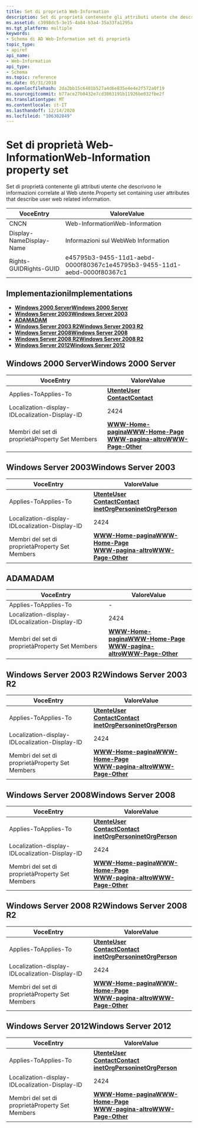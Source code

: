 ```yaml
---
title: Set di proprietà Web-Information
description: Set di proprietà contenente gli attributi utente che descrivono le informazioni correlate al Web utente.
ms.assetid: c3998dc5-3e15-4a84-b3a4-35a33fa1295a
ms.tgt_platform: multiple
keywords:
- Schema di AD Web-Information set di proprietà
topic_type:
- apiref
api_name:
- Web-Information
api_type:
- Schema
ms.topic: reference
ms.date: 05/31/2018
ms.openlocfilehash: 2da2bb15c6401b527a4d6e835e4e4e2f572a0f19
ms.sourcegitcommit: b77ace27b0432e7cd3863191b11926be032fbe2f
ms.translationtype: MT
ms.contentlocale: it-IT
ms.lasthandoff: 12/14/2020
ms.locfileid: "106302849"
---
```

# <a name="web-information-property-set"></a><span data-ttu-id="265d8-104">Set di proprietà Web-Information</span><span class="sxs-lookup"><span data-stu-id="265d8-104">Web-Information property set</span></span>

<span data-ttu-id="265d8-105">Set di proprietà contenente gli attributi utente che descrivono le informazioni correlate al Web utente.</span><span class="sxs-lookup"><span data-stu-id="265d8-105">Property set containing user attributes that describe user web related information.</span></span>



| <span data-ttu-id="265d8-106">Voce</span><span class="sxs-lookup"><span data-stu-id="265d8-106">Entry</span></span> | <span data-ttu-id="265d8-107">Valore</span><span class="sxs-lookup"><span data-stu-id="265d8-107">Value</span></span> |
|--------------|--------------------------------------|
| <span data-ttu-id="265d8-108">CN</span><span class="sxs-lookup"><span data-stu-id="265d8-108">CN</span></span>           | <span data-ttu-id="265d8-109">Web-Information</span><span class="sxs-lookup"><span data-stu-id="265d8-109">Web-Information</span></span>                      |
| <span data-ttu-id="265d8-110">Display-Name</span><span class="sxs-lookup"><span data-stu-id="265d8-110">Display-Name</span></span> | <span data-ttu-id="265d8-111">Informazioni sul Web</span><span class="sxs-lookup"><span data-stu-id="265d8-111">Web Information</span></span>                      |
| <span data-ttu-id="265d8-112">Rights-GUID</span><span class="sxs-lookup"><span data-stu-id="265d8-112">Rights-GUID</span></span>  | <span data-ttu-id="265d8-113">e45795b3-9455-11d1-aebd-0000f80367c1</span><span class="sxs-lookup"><span data-stu-id="265d8-113">e45795b3-9455-11d1-aebd-0000f80367c1</span></span> |



## <a name="implementations"></a><span data-ttu-id="265d8-114">Implementazioni</span><span class="sxs-lookup"><span data-stu-id="265d8-114">Implementations</span></span>

-   [<span data-ttu-id="265d8-115">**Windows 2000 Server**</span><span class="sxs-lookup"><span data-stu-id="265d8-115">**Windows 2000 Server**</span></span>](#windows-2000-server)
-   [<span data-ttu-id="265d8-116">**Windows Server 2003**</span><span class="sxs-lookup"><span data-stu-id="265d8-116">**Windows Server 2003**</span></span>](#windows-server-2003)
-   [<span data-ttu-id="265d8-117">**ADAM**</span><span class="sxs-lookup"><span data-stu-id="265d8-117">**ADAM**</span></span>](#adam)
-   [<span data-ttu-id="265d8-118">**Windows Server 2003 R2**</span><span class="sxs-lookup"><span data-stu-id="265d8-118">**Windows Server 2003 R2**</span></span>](#windows-server-2003-r2)
-   [<span data-ttu-id="265d8-119">**Windows Server 2008**</span><span class="sxs-lookup"><span data-stu-id="265d8-119">**Windows Server 2008**</span></span>](#windows-server-2008)
-   [<span data-ttu-id="265d8-120">**Windows Server 2008 R2**</span><span class="sxs-lookup"><span data-stu-id="265d8-120">**Windows Server 2008 R2**</span></span>](#windows-server-2008-r2)
-   [<span data-ttu-id="265d8-121">**Windows Server 2012**</span><span class="sxs-lookup"><span data-stu-id="265d8-121">**Windows Server 2012**</span></span>](#windows-server-2012)

## <a name="windows-2000-server"></a><span data-ttu-id="265d8-122">Windows 2000 Server</span><span class="sxs-lookup"><span data-stu-id="265d8-122">Windows 2000 Server</span></span>



| <span data-ttu-id="265d8-123">Voce</span><span class="sxs-lookup"><span data-stu-id="265d8-123">Entry</span></span> | <span data-ttu-id="265d8-124">Valore</span><span class="sxs-lookup"><span data-stu-id="265d8-124">Value</span></span> |
|-------------------------|----------------------------------------------------------------------------------------------|
| <span data-ttu-id="265d8-125">Applies-To</span><span class="sxs-lookup"><span data-stu-id="265d8-125">Applies-To</span></span>              | [<span data-ttu-id="265d8-126">**Utente**</span><span class="sxs-lookup"><span data-stu-id="265d8-126">**User**</span></span>](c-user.md)<br/> [<span data-ttu-id="265d8-127">**Contact**</span><span class="sxs-lookup"><span data-stu-id="265d8-127">**Contact**</span></span>](c-contact.md)<br/>                    |
| <span data-ttu-id="265d8-128">Localization-display-ID</span><span class="sxs-lookup"><span data-stu-id="265d8-128">Localization-Display-ID</span></span> | <span data-ttu-id="265d8-129">24</span><span class="sxs-lookup"><span data-stu-id="265d8-129">24</span></span>                                                                                           |
| <span data-ttu-id="265d8-130">Membri del set di proprietà</span><span class="sxs-lookup"><span data-stu-id="265d8-130">Property Set Members</span></span>    | [<span data-ttu-id="265d8-131">**WWW-Home-pagina**</span><span class="sxs-lookup"><span data-stu-id="265d8-131">**WWW-Home-Page**</span></span>](a-wwwhomepage.md)<br/> [<span data-ttu-id="265d8-132">**WWW-pagina-altro**</span><span class="sxs-lookup"><span data-stu-id="265d8-132">**WWW-Page-Other**</span></span>](a-url.md)<br/> |



## <a name="windows-server-2003"></a><span data-ttu-id="265d8-133">Windows Server 2003</span><span class="sxs-lookup"><span data-stu-id="265d8-133">Windows Server 2003</span></span>



| <span data-ttu-id="265d8-134">Voce</span><span class="sxs-lookup"><span data-stu-id="265d8-134">Entry</span></span> | <span data-ttu-id="265d8-135">Valore</span><span class="sxs-lookup"><span data-stu-id="265d8-135">Value</span></span> |
|-------------------------|-------------------------------------------------------------------------------------------------------------------------------|
| <span data-ttu-id="265d8-136">Applies-To</span><span class="sxs-lookup"><span data-stu-id="265d8-136">Applies-To</span></span>              | [<span data-ttu-id="265d8-137">**Utente**</span><span class="sxs-lookup"><span data-stu-id="265d8-137">**User**</span></span>](c-user.md)<br/> [<span data-ttu-id="265d8-138">**Contact**</span><span class="sxs-lookup"><span data-stu-id="265d8-138">**Contact**</span></span>](c-contact.md)<br/> [<span data-ttu-id="265d8-139">**inetOrgPerson**</span><span class="sxs-lookup"><span data-stu-id="265d8-139">**inetOrgPerson**</span></span>](c-inetorgperson.md)<br/> |
| <span data-ttu-id="265d8-140">Localization-display-ID</span><span class="sxs-lookup"><span data-stu-id="265d8-140">Localization-Display-ID</span></span> | <span data-ttu-id="265d8-141">24</span><span class="sxs-lookup"><span data-stu-id="265d8-141">24</span></span>                                                                                                                            |
| <span data-ttu-id="265d8-142">Membri del set di proprietà</span><span class="sxs-lookup"><span data-stu-id="265d8-142">Property Set Members</span></span>    | [<span data-ttu-id="265d8-143">**WWW-Home-pagina**</span><span class="sxs-lookup"><span data-stu-id="265d8-143">**WWW-Home-Page**</span></span>](a-wwwhomepage.md)<br/> [<span data-ttu-id="265d8-144">**WWW-pagina-altro**</span><span class="sxs-lookup"><span data-stu-id="265d8-144">**WWW-Page-Other**</span></span>](a-url.md)<br/>                                  |



## <a name="adam"></a><span data-ttu-id="265d8-145">ADAM</span><span class="sxs-lookup"><span data-stu-id="265d8-145">ADAM</span></span>



| <span data-ttu-id="265d8-146">Voce</span><span class="sxs-lookup"><span data-stu-id="265d8-146">Entry</span></span> | <span data-ttu-id="265d8-147">Valore</span><span class="sxs-lookup"><span data-stu-id="265d8-147">Value</span></span> |
|-------------------------|----------------------------------------------------------------------------------------------|
| <span data-ttu-id="265d8-148">Applies-To</span><span class="sxs-lookup"><span data-stu-id="265d8-148">Applies-To</span></span>              | \-                                                                                           |
| <span data-ttu-id="265d8-149">Localization-display-ID</span><span class="sxs-lookup"><span data-stu-id="265d8-149">Localization-Display-ID</span></span> | <span data-ttu-id="265d8-150">24</span><span class="sxs-lookup"><span data-stu-id="265d8-150">24</span></span>                                                                                           |
| <span data-ttu-id="265d8-151">Membri del set di proprietà</span><span class="sxs-lookup"><span data-stu-id="265d8-151">Property Set Members</span></span>    | [<span data-ttu-id="265d8-152">**WWW-Home-pagina**</span><span class="sxs-lookup"><span data-stu-id="265d8-152">**WWW-Home-Page**</span></span>](a-wwwhomepage.md)<br/> [<span data-ttu-id="265d8-153">**WWW-pagina-altro**</span><span class="sxs-lookup"><span data-stu-id="265d8-153">**WWW-Page-Other**</span></span>](a-url.md)<br/> |



## <a name="windows-server-2003-r2"></a><span data-ttu-id="265d8-154">Windows Server 2003 R2</span><span class="sxs-lookup"><span data-stu-id="265d8-154">Windows Server 2003 R2</span></span>



| <span data-ttu-id="265d8-155">Voce</span><span class="sxs-lookup"><span data-stu-id="265d8-155">Entry</span></span> | <span data-ttu-id="265d8-156">Valore</span><span class="sxs-lookup"><span data-stu-id="265d8-156">Value</span></span> |
|-------------------------|-------------------------------------------------------------------------------------------------------------------------------|
| <span data-ttu-id="265d8-157">Applies-To</span><span class="sxs-lookup"><span data-stu-id="265d8-157">Applies-To</span></span>              | [<span data-ttu-id="265d8-158">**Utente**</span><span class="sxs-lookup"><span data-stu-id="265d8-158">**User**</span></span>](c-user.md)<br/> [<span data-ttu-id="265d8-159">**Contact**</span><span class="sxs-lookup"><span data-stu-id="265d8-159">**Contact**</span></span>](c-contact.md)<br/> [<span data-ttu-id="265d8-160">**inetOrgPerson**</span><span class="sxs-lookup"><span data-stu-id="265d8-160">**inetOrgPerson**</span></span>](c-inetorgperson.md)<br/> |
| <span data-ttu-id="265d8-161">Localization-display-ID</span><span class="sxs-lookup"><span data-stu-id="265d8-161">Localization-Display-ID</span></span> | <span data-ttu-id="265d8-162">24</span><span class="sxs-lookup"><span data-stu-id="265d8-162">24</span></span>                                                                                                                            |
| <span data-ttu-id="265d8-163">Membri del set di proprietà</span><span class="sxs-lookup"><span data-stu-id="265d8-163">Property Set Members</span></span>    | [<span data-ttu-id="265d8-164">**WWW-Home-pagina**</span><span class="sxs-lookup"><span data-stu-id="265d8-164">**WWW-Home-Page**</span></span>](a-wwwhomepage.md)<br/> [<span data-ttu-id="265d8-165">**WWW-pagina-altro**</span><span class="sxs-lookup"><span data-stu-id="265d8-165">**WWW-Page-Other**</span></span>](a-url.md)<br/>                                  |



## <a name="windows-server-2008"></a><span data-ttu-id="265d8-166">Windows Server 2008</span><span class="sxs-lookup"><span data-stu-id="265d8-166">Windows Server 2008</span></span>



| <span data-ttu-id="265d8-167">Voce</span><span class="sxs-lookup"><span data-stu-id="265d8-167">Entry</span></span> | <span data-ttu-id="265d8-168">Valore</span><span class="sxs-lookup"><span data-stu-id="265d8-168">Value</span></span> |
|-------------------------|-------------------------------------------------------------------------------------------------------------------------------|
| <span data-ttu-id="265d8-169">Applies-To</span><span class="sxs-lookup"><span data-stu-id="265d8-169">Applies-To</span></span>              | [<span data-ttu-id="265d8-170">**Utente**</span><span class="sxs-lookup"><span data-stu-id="265d8-170">**User**</span></span>](c-user.md)<br/> [<span data-ttu-id="265d8-171">**Contact**</span><span class="sxs-lookup"><span data-stu-id="265d8-171">**Contact**</span></span>](c-contact.md)<br/> [<span data-ttu-id="265d8-172">**inetOrgPerson**</span><span class="sxs-lookup"><span data-stu-id="265d8-172">**inetOrgPerson**</span></span>](c-inetorgperson.md)<br/> |
| <span data-ttu-id="265d8-173">Localization-display-ID</span><span class="sxs-lookup"><span data-stu-id="265d8-173">Localization-Display-ID</span></span> | <span data-ttu-id="265d8-174">24</span><span class="sxs-lookup"><span data-stu-id="265d8-174">24</span></span>                                                                                                                            |
| <span data-ttu-id="265d8-175">Membri del set di proprietà</span><span class="sxs-lookup"><span data-stu-id="265d8-175">Property Set Members</span></span>    | [<span data-ttu-id="265d8-176">**WWW-Home-pagina**</span><span class="sxs-lookup"><span data-stu-id="265d8-176">**WWW-Home-Page**</span></span>](a-wwwhomepage.md)<br/> [<span data-ttu-id="265d8-177">**WWW-pagina-altro**</span><span class="sxs-lookup"><span data-stu-id="265d8-177">**WWW-Page-Other**</span></span>](a-url.md)<br/>                                  |



## <a name="windows-server-2008-r2"></a><span data-ttu-id="265d8-178">Windows Server 2008 R2</span><span class="sxs-lookup"><span data-stu-id="265d8-178">Windows Server 2008 R2</span></span>



| <span data-ttu-id="265d8-179">Voce</span><span class="sxs-lookup"><span data-stu-id="265d8-179">Entry</span></span> | <span data-ttu-id="265d8-180">Valore</span><span class="sxs-lookup"><span data-stu-id="265d8-180">Value</span></span> |
|-------------------------|-------------------------------------------------------------------------------------------------------------------------------|
| <span data-ttu-id="265d8-181">Applies-To</span><span class="sxs-lookup"><span data-stu-id="265d8-181">Applies-To</span></span>              | [<span data-ttu-id="265d8-182">**Utente**</span><span class="sxs-lookup"><span data-stu-id="265d8-182">**User**</span></span>](c-user.md)<br/> [<span data-ttu-id="265d8-183">**Contact**</span><span class="sxs-lookup"><span data-stu-id="265d8-183">**Contact**</span></span>](c-contact.md)<br/> [<span data-ttu-id="265d8-184">**inetOrgPerson**</span><span class="sxs-lookup"><span data-stu-id="265d8-184">**inetOrgPerson**</span></span>](c-inetorgperson.md)<br/> |
| <span data-ttu-id="265d8-185">Localization-display-ID</span><span class="sxs-lookup"><span data-stu-id="265d8-185">Localization-Display-ID</span></span> | <span data-ttu-id="265d8-186">24</span><span class="sxs-lookup"><span data-stu-id="265d8-186">24</span></span>                                                                                                                            |
| <span data-ttu-id="265d8-187">Membri del set di proprietà</span><span class="sxs-lookup"><span data-stu-id="265d8-187">Property Set Members</span></span>    | [<span data-ttu-id="265d8-188">**WWW-Home-pagina**</span><span class="sxs-lookup"><span data-stu-id="265d8-188">**WWW-Home-Page**</span></span>](a-wwwhomepage.md)<br/> [<span data-ttu-id="265d8-189">**WWW-pagina-altro**</span><span class="sxs-lookup"><span data-stu-id="265d8-189">**WWW-Page-Other**</span></span>](a-url.md)<br/>                                  |



## <a name="windows-server-2012"></a><span data-ttu-id="265d8-190">Windows Server 2012</span><span class="sxs-lookup"><span data-stu-id="265d8-190">Windows Server 2012</span></span>



| <span data-ttu-id="265d8-191">Voce</span><span class="sxs-lookup"><span data-stu-id="265d8-191">Entry</span></span> | <span data-ttu-id="265d8-192">Valore</span><span class="sxs-lookup"><span data-stu-id="265d8-192">Value</span></span> |
|-------------------------|-------------------------------------------------------------------------------------------------------------------------------|
| <span data-ttu-id="265d8-193">Applies-To</span><span class="sxs-lookup"><span data-stu-id="265d8-193">Applies-To</span></span>              | [<span data-ttu-id="265d8-194">**Utente**</span><span class="sxs-lookup"><span data-stu-id="265d8-194">**User**</span></span>](c-user.md)<br/> [<span data-ttu-id="265d8-195">**Contact**</span><span class="sxs-lookup"><span data-stu-id="265d8-195">**Contact**</span></span>](c-contact.md)<br/> [<span data-ttu-id="265d8-196">**inetOrgPerson**</span><span class="sxs-lookup"><span data-stu-id="265d8-196">**inetOrgPerson**</span></span>](c-inetorgperson.md)<br/> |
| <span data-ttu-id="265d8-197">Localization-display-ID</span><span class="sxs-lookup"><span data-stu-id="265d8-197">Localization-Display-ID</span></span> | <span data-ttu-id="265d8-198">24</span><span class="sxs-lookup"><span data-stu-id="265d8-198">24</span></span>                                                                                                                            |
| <span data-ttu-id="265d8-199">Membri del set di proprietà</span><span class="sxs-lookup"><span data-stu-id="265d8-199">Property Set Members</span></span>    | [<span data-ttu-id="265d8-200">**WWW-Home-pagina**</span><span class="sxs-lookup"><span data-stu-id="265d8-200">**WWW-Home-Page**</span></span>](a-wwwhomepage.md)<br/> [<span data-ttu-id="265d8-201">**WWW-pagina-altro**</span><span class="sxs-lookup"><span data-stu-id="265d8-201">**WWW-Page-Other**</span></span>](a-url.md)<br/>                                  |



 

 





